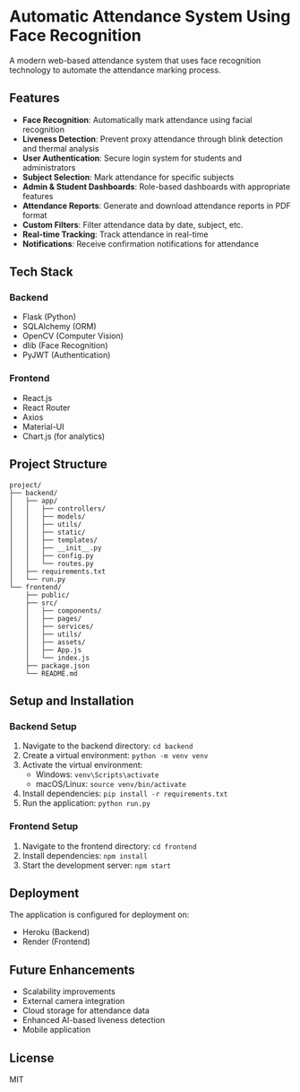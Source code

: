 # Automatic Attendance System Using Face Recognition

A modern web-based attendance system that uses face recognition technology to automate the attendance marking process.

## Features

- **Face Recognition**: Automatically mark attendance using facial recognition
- **Liveness Detection**: Prevent proxy attendance through blink detection and thermal analysis
- **User Authentication**: Secure login system for students and administrators
- **Subject Selection**: Mark attendance for specific subjects
- **Admin & Student Dashboards**: Role-based dashboards with appropriate features
- **Attendance Reports**: Generate and download attendance reports in PDF format
- **Custom Filters**: Filter attendance data by date, subject, etc.
- **Real-time Tracking**: Track attendance in real-time
- **Notifications**: Receive confirmation notifications for attendance

## Tech Stack

### Backend
- Flask (Python)
- SQLAlchemy (ORM)
- OpenCV (Computer Vision)
- dlib (Face Recognition)
- PyJWT (Authentication)

### Frontend
- React.js
- React Router
- Axios
- Material-UI
- Chart.js (for analytics)

## Project Structure

```
project/
├── backend/
│   ├── app/
│   │   ├── controllers/
│   │   ├── models/
│   │   ├── utils/
│   │   ├── static/
│   │   ├── templates/
│   │   ├── __init__.py
│   │   ├── config.py
│   │   └── routes.py
│   ├── requirements.txt
│   └── run.py
└── frontend/
    ├── public/
    ├── src/
    │   ├── components/
    │   ├── pages/
    │   ├── services/
    │   ├── utils/
    │   ├── assets/
    │   ├── App.js
    │   └── index.js
    ├── package.json
    └── README.md
```

## Setup and Installation

### Backend Setup
1. Navigate to the backend directory: `cd backend`
2. Create a virtual environment: `python -m venv venv`
3. Activate the virtual environment:
   - Windows: `venv\Scripts\activate`
   - macOS/Linux: `source venv/bin/activate`
4. Install dependencies: `pip install -r requirements.txt`
5. Run the application: `python run.py`

### Frontend Setup
1. Navigate to the frontend directory: `cd frontend`
2. Install dependencies: `npm install`
3. Start the development server: `npm start`

## Deployment

The application is configured for deployment on:
- Heroku (Backend)
- Render (Frontend)

## Future Enhancements

- Scalability improvements
- External camera integration
- Cloud storage for attendance data
- Enhanced AI-based liveness detection
- Mobile application

## License

MIT
